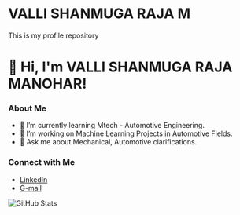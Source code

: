 # VALLI SHANMUGA RAJA M
 This is my profile repository 

# 👋 Hi, I'm VALLI SHANMUGA RAJA MANOHAR!

### About Me
- 🌱 I’m currently learning Mtech - Automotive Engineering.
- 🚀 I’m working on Machine Learning Projects in Automotive Fields.
- 💬 Ask me about Mechanical, Automotive clarifications.

### Connect with Me
- [LinkedIn](www.linkedin.com/in/mvsraja10)
- [G-mail](mvsrajaofficial@gmail.com)

![GitHub Stats](https://github-readme-stats.vercel.app/api?username=your-mvsraja&show_icons=true&theme=radical)
